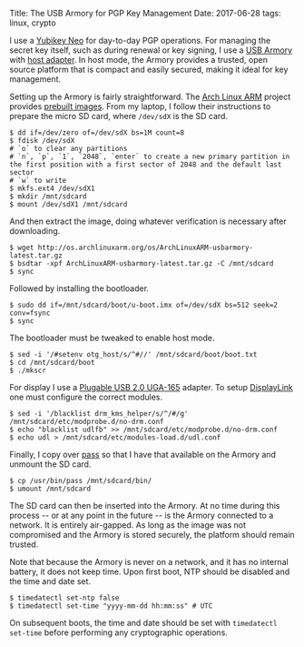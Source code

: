 Title: The USB Armory for PGP Key Management
Date: 2017-06-28
tags: linux, crypto

I use a [Yubikey Neo](https://www.yubico.com/products/yubikey-hardware/yubikey-neo/) for day-to-day PGP operations. For managing the secret key itself, such as during renewal or key signing, I use a [USB Armory](https://inversepath.com/usbarmory) with [host adapter](https://github.com/inversepath/usbarmory/wiki/Host-adapter). In host mode, the Armory provides a trusted, open source platform that is compact and easily secured, making it ideal for key management.

Setting up the Armory is fairly straightforward. The [Arch Linux ARM](https://archlinuxarm.org/) project provides [prebuilt images](https://archlinuxarm.org/platforms/armv7/freescale/usb-armory). From my laptop, I follow their instructions to prepare the micro SD card, where `/dev/sdX` is the SD card.

    $ dd if=/dev/zero of=/dev/sdX bs=1M count=8
    $ fdisk /dev/sdX
    # `o` to clear any partitions
    # `n`, `p`, `1`, `2048`, `enter` to create a new primary partition in the first position with a first sector of 2048 and the default last sector
    # `w` to write
    $ mkfs.ext4 /dev/sdX1
    $ mkdir /mnt/sdcard
    $ mount /dev/sdX1 /mnt/sdcard
    
And then extract the image, doing whatever verification is necessary after downloading.

    $ wget http://os.archlinuxarm.org/os/ArchLinuxARM-usbarmory-latest.tar.gz
    $ bsdtar -xpf ArchLinuxARM-usbarmory-latest.tar.gz -C /mnt/sdcard
    $ sync
            
Followed by installing the bootloader.

    $ sudo dd if=/mnt/sdcard/boot/u-boot.imx of=/dev/sdX bs=512 seek=2 conv=fsync
    $ sync
    
The bootloader must be tweaked to enable host mode.

    $ sed -i '/#setenv otg_host/s/^#//' /mnt/sdcard/boot/boot.txt
    $ cd /mnt/sdcard/boot
    $ ./mkscr
    
For display I use a [Plugable USB 2.0 UGA-165](https://www.amazon.com/dp/B004AIJE9G) adapter. To setup [DisplayLink](https://wiki.archlinux.org/index.php/DisplayLink) one must configure the correct modules.

    $ sed -i '/blacklist drm_kms_helper/s/^/#/g' /mnt/sdcard/etc/modprobe.d/no-drm.conf
    $ echo "blacklist udlfb" >> /mnt/sdcard/etc/modprobe.d/no-drm.conf
    $ echo udl > /mnt/sdcard/etc/modules-load.d/udl.conf
    
Finally, I copy over [pass](https://www.passwordstore.org/) so that I have that available on the Armory and unmount the SD card.

    $ cp /usr/bin/pass /mnt/sdcard/bin/
    $ umount /mnt/sdcard
    
The SD card can then be inserted into the Armory. At no time during this process -- or at any point in the future -- is the Armory connected to a network. It is entirely air-gapped. As long as the image was not compromised and the Armory is stored securely, the platform should remain trusted.

Note that because the Armory is never on a network, and it has no internal battery, it does not keep time. Upon first boot, NTP should be disabled and the time and date set.

    $ timedatectl set-ntp false
    $ timedatectl set-time "yyyy-mm-dd hh:mm:ss" # UTC
    
On subsequent boots, the time and date should be set with `timedatectl set-time` before performing any cryptographic operations.
